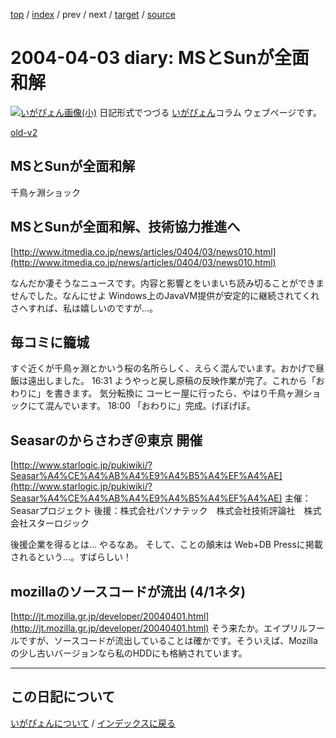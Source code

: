 [top](https://igapyon.github.io/diary/) 
 / [index](https://igapyon.github.io/diary/2004/index.html) 
 / prev 
 / next 
 / [target](https://igapyon.github.io/diary/2004/ig040403.html) 
 / [source](https://github.com/igapyon/diary/blob/gh-pages/2004/ig040403.html.src.md) 

2004-04-03 diary: MSとSunが全面和解
=====================================================================================================
[![いがぴょん画像(小)](https://igapyon.github.io/diary/images/iga200306s.jpg "いがぴょん")](https://igapyon.github.io/diary/memo/memoigapyon.html) 日記形式でつづる [いがぴょん](https://igapyon.github.io/diary/memo/memoigapyon.html)コラム ウェブページです。

[old-v2](ig040403-orig.html)

## MSとSunが全面和解

千鳥ヶ淵ショック






## MSとSunが全面和解、技術協力推進へ

[http://www.itmedia.co.jp/news/articles/0404/03/news010.html](http://www.itmedia.co.jp/news/articles/0404/03/news010.html)


なんだか凄そうなニュースです。内容と影響とをいまいち読み切ることができませんでした。なんにせよ Windows上のJavaVM提供が安定的に継続されてくれさへすれば、私は嬉しいのですが…。


## 毎コミに籠城


すぐ近くが千鳥ヶ淵とかいう桜の名所らしく、えらく混んでいます。おかげで昼飯は遠出しました。
16:31 ようやっと戻し原稿の反映作業が完了。これから「おわりに」を書きます。
  気分転換に コーヒー屋に行ったら、やはり千鳥ヶ淵ショックにて混んでいます。
  18:00 「おわりに」完成。げぼげぼ。


## Seasarのからさわぎ＠東京 開催

[http://www.starlogic.jp/pukiwiki/?Seasar%A4%CE%A4%AB%A4%E9%A4%B5%A4%EF%A4%AE](http://www.starlogic.jp/pukiwiki/?Seasar%A4%CE%A4%AB%A4%E9%A4%B5%A4%EF%A4%AE)
  主催：Seasarプロジェクト
  後援：株式会社パソナテック　株式会社技術評論社　株式会社スターロジック


後援企業を得るとは… やるなあ。
そして、ことの顛末は Web+DB Pressに掲載されるという…。すばらしい！

## mozillaのソースコードが流出 (4/1ネタ)

[http://jt.mozilla.gr.jp/developer/20040401.html](http://jt.mozilla.gr.jp/developer/20040401.html)
  そう来たか。エイプリルフールですが、ソースコードが流出していることは確かです。そういえば、Mozillaの少し古いバージョンなら私のHDDにも格納されています。


----------------------------------------------------------------------------------------------------

## この日記について
[いがぴょんについて](https://igapyon.github.io/diary/memo/memoigapyon.html) / [インデックスに戻る](https://igapyon.github.io/diary/idxall.html)
